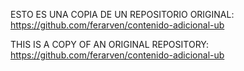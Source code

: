 ESTO ES UNA COPIA DE UN REPOSITORIO ORIGINAL: https://github.com/ferarven/contenido-adicional-ub

THIS IS A COPY OF AN ORIGINAL REPOSITORY: https://github.com/ferarven/contenido-adicional-ub
